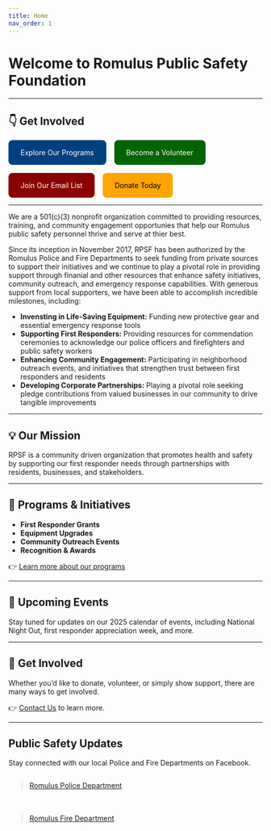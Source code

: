 ```yaml
---
title: Home
nav_order: 1
---
```


# Welcome to Romulus Public Safety Foundation

---

## 👇 Get Involved

<div style="display: flex; gap: 1rem; flex-wrap: wrap;">
  <a href="/docs/Programs/" style="background-color:#004080; color:white; padding:1rem 1.5rem; border-radius:8px; text-decoration:none;">Explore Our Programs</a>
  <a href="/docs/Volunteer/" style="background-color:#006400; color:white; padding:1rem 1.5rem; border-radius:8px; text-decoration:none;">Become a Volunteer</a>
  <a href="/docs/Signup/" style="background-color:#8B0000; color:white; padding:1rem 1.5rem; border-radius:8px; text-decoration:none;">Join Our Email List</a>
  <a href="/docs/Donate/" style="background-color:#FFA500; color:black; padding:1rem 1.5rem; border-radius:8px; text-decoration:none;">Donate Today</a>
</div>

---

We are a 501(c)(3) nonprofit organization committed to providing resources, training, and community engagement opportunies that help our Romulus public safety personnel thrive and serve at thier best.

Since its inception in November 2017, RPSF has been authorized by the Romulus Police and Fire Departments to seek funding from private sources to support their initiatives and we continue to play a pivotal role in providing support through finanial and other resources that enhance safety initiatives, community outreach, and emergency response capabilities. With generous support from local supporters, we have been able to accomplish incredible milestones, including:

- **Invensting in Life-Saving Equipment:** Funding new protective gear and essential emergency response tools
- **Supporting First Responders:** Providing resources for commendation ceremonies to acknowledge our police officers and firefighters and public safety workers
- **Enhancing Community Engagement:** Participating in neighborhood outreach events, and initiatives that strengthen trust between first responders and residents
- **Developing Corporate Partnerships:** Playing a pivotal role seeking pledge contributions from valued businesses in our community to drive tangible improvements

---

## 💡 Our Mission

RPSF is a community driven organization that promotes health and safety by supporting our first responder needs through partnerships with residents, businesses, and stakeholders.

---

## 🚨 **Programs** & Initiatives

- **First Responder Grants**
- **Equipment Upgrades**
- **Community Outreach Events**
- **Recognition & Awards**

👉 [Learn more about our programs](docs/Programs.md)

---

## 📅 Upcoming **Events**

Stay tuned for updates on our 2025 calendar of events, including National Night Out, first responder appreciation week, and more.

---

## 🤝 Get Involved

Whether you’d like to donate, volunteer, or simply show support, there are many ways to get involved.

👉 [Contact Us](docs/ContactUs.md) to learn more.

---

## Public Safety Updates

Stay connected with our local Police and Fire Departments on Facebook.

<!-- Facebook Page Embeds -->
<div style="display: flex; flex-wrap: wrap; gap: 20px; justify-content: center;">

  <!-- Romulus Police Department -->
  <div style="flex: 1; min-width: 320px; max-width: 500px;">
    <div class="fb-page"
         data-href="https://www.facebook.com/RomulusPoliceDepartment"
         data-tabs="timeline"
         data-width=""
         data-height="500"
         data-small-header="false"
         data-adapt-container-width="true"
         data-hide-cover="false"
         data-show-facepile="true">
      <blockquote cite="https://www.facebook.com/RomulusPoliceDepartment" class="fb-xfbml-parse-ignore">
        <a href="https://www.facebook.com/RomulusPoliceDepartment">Romulus Police Department</a>
      </blockquote>
    </div>
  </div>

  <!-- Romulus Fire Department -->
  <div style="flex: 1; min-width: 320px; max-width: 500px;">
    <div class="fb-page"
         data-href="https://www.facebook.com/romulusfiredepartment"
         data-tabs="timeline"
         data-width=""
         data-height="500"
         data-small-header="false"
         data-adapt-container-width="true"
         data-hide-cover="false"
         data-show-facepile="true">
      <blockquote cite="https://www.facebook.com/romulusfiredepartment" class="fb-xfbml-parse-ignore">
        <a href="https://www.facebook.com/romulusfiredepartment">Romulus Fire Department</a>
      </blockquote>
    </div>
  </div>
</div>

<!-- Facebook SDK (load once per page, ideally at the bottom) -->
<div id="fb-root"></div>
<script async defer crossorigin="anonymous" 
        src="https://connect.facebook.net/en_US/sdk.js#xfbml=1&version=v18.0" 
        nonce="romulusPSF"></script>
